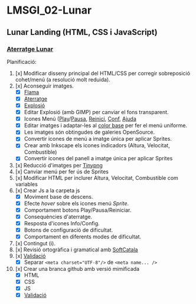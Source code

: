# LMSGI_02-Lunar
## Lunar Landing (HTML, CSS i JavaScript)

### [Aterratge Lunar](https://rawgit.com/2aven/LMSGI_02-LunarLander/master/index.html)

Planificació:
1. [x] Modificar disseny principal del HTML/CSS per corregir sobreposició cohet/menú (a resolució molt reduida).
1. [x] Aconseguir imatges.
    - [x] [Flama](https://openclipart.org/detail/261323/cartoon-moon-rocket-remix-2)
    - [x] [Aterratge](https://openclipart.org/detail/289333/rocked)
    - [x] [Explosió](https://media.giphy.com/media/DfcITaMJWgJjO/giphy.gif)
    - [x] Editar Explosió (amb GIMP) per canviar el fons transparent.
    - [x] Icones Menú ([Play](https://openclipart.org/detail/243606/coloured-play)/[Pausa](https://openclipart.org/detail/198262/mono-player-pause), [Reinici](https://openclipart.org/detail/243600/redo-refresh), [Conf](https://openclipart.org/detail/176293/meshed-gears), [Ajuda](https://openclipart.org/detail/274087/info-icon)
    - [x] Editar imatges i adaptar-les al [color base](https://openclipart.org/detail/243598/coloured-stop-icon) per fer el menú uniforme.
    - [x] Les imatges són obtingudes de galeries OpenSource.
    - [x] Convertir icones de menú a imatge única per aplicar Sprites.
    - [x] Crear amb Inkscape els icones indicadors (Altura, Velocitat, Combustible)
    - [x] Convertir icones del panell a imatge única per aplicar Sprites
1. [x] Reducció d'imatges per [Tinypng](https://tinypng.com/)
1. [x] Canviar menú per fer ús de Sprites
1. [x] Modificar HTML per inclurer Altura, Velocitat, Combustible com variables
1. [x] Crear Js a la carpeta js
    - [x] Moviment base de descens.
    - [x] Efecte *hover* sobre els icones menú *Sprite*.
    - [x] Comportament botons Play/Pausa/Reiniciar.
    - [x] Consequències d'aterratge.
    - [x] Resposta d'icones Info/Config.
    - [x] Botons de configuració de dificultat.
    - [x] Comportament en diferents modes de dificultat.
1. [x] Contingut (i).
1. [x] Revisió ortogràfica i gramatical amb [SoftCatala](https://www.softcatala.org/corrector/)
1. [x] [Validació][Validator]
    - [x] Separar `<meta charset="UTF-8"/>` de `<meta name... />`
1. [x] Crear una branca github amb versió mimificada
    - [x] HTML
    - [x] CSS
    - [x] JS
    - [x] [Validació][Validator]

[Validator]: https://validator.w3.org/
